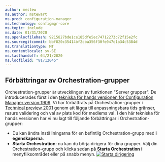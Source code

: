```yaml
---
author: mestew
ms.author: mstewart
ms.prod: configuration-manager
ms.technology: configmgr-core
ms.topic: include
ms.date: 01/31/2020
ms.openlocfilehash: 9215827bde1ce185dfe5ec74712273c72f15e2fc
ms.sourcegitcommit: bbf820c35414bf2cba356f30fe047c1a34c5384d
ms.translationtype: MT
ms.contentlocale: sv-SE
ms.lasthandoff: 04/21/2020
ms.locfileid: "81712045"
---
```

## <a name="improvements-to-orchestration-groups"></a><a name="bkmk_orch"></a>Förbättringar av Orchestration-grupper
<!--3098816-->
Orchestration-grupper är utvecklingen av funktionen "Server grupper". De introducerades först i den [tekniska för hands versionen för Configuration Manager version 1909](../../../2019/technical-preview-1909.md#bkmk_OGs). Vi har förbättrats på Orchestration-grupper i [Technical preview 2001](../../technical-preview-2001.md#bkmk_orch) genom att lägga till anpassningsbara tids gränser, resurs validering och val av plats kod för medlems val. I den här tekniska för hands versionen har vi nu lagt till följande förbättringar i Orchestration-grupper:


- Du kan ändra inställningarna för en befintlig Orchestration-grupp med i **egenskaperna**.
- **Starta Orchestration**: nu kan du börja dirigera för dina grupper. Välj din Orchestration-grupp och klicka sedan på **Starta Orchestration** i menyfliksområdet eller på snabb menyn.
[![Starta dirigering](../../media/3098816-start-orchestration.png)](../../media/3098816-start-orchestration.png#lightbox)

